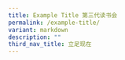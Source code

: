 ```yaml
---
title: Example Title 第三代读书会
permalink: /example-title/
variant: markdown
description: ""
third_nav_title: 立足现在
---
```

